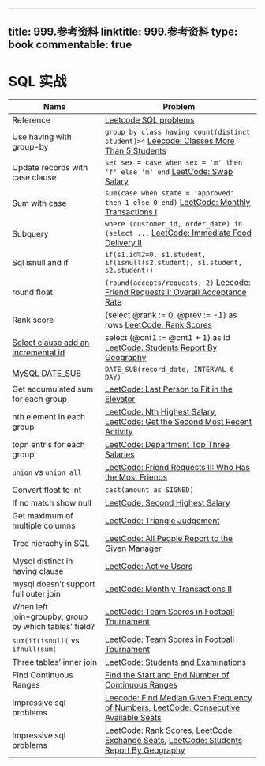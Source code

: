 
---
title: 999.参考资料
linktitle: 999.参考资料
type: book
commentable: true
---

# SQL 实战

| Name                                                                                                                                          | Problem                                                                                                                                                                                                                                      |
| --------------------------------------------------------------------------------------------------------------------------------------------- | -------------------------------------------------------------------------------------------------------------------------------------------------------------------------------------------------------------------------------------------- |
| Reference                                                                                                                                     | [Leetcode SQL problems](https://code.dennyzhang.com/review-sql)                                                                                                                                                                              |
| Use having with group-by                                                                                                                      | `group by class having count(distinct student)>4` [Leecode: Classes More Than 5 Students](https://code.dennyzhang.com/classes-more-than-5-students)                                                                                          |
| Update records with case clause                                                                                                               | `set sex = case when sex = 'm' then 'f' else 'm' end` [LeetCode: Swap Salary](https://code.dennyzhang.com/swap-salary)                                                                                                                       |
| Sum with case                                                                                                                                 | `sum(case when state = 'approved' then 1 else 0 end)` [LeetCode: Monthly Transactions I](https://code.dennyzhang.com/monthly-transactions-i)                                                                                                 |
| Subquery                                                                                                                                      | `where (customer_id, order_date) in (select ...` [LeetCode: Immediate Food Delivery II](https://code.dennyzhang.com/immediate-food-delivery-ii)                                                                                              |
| Sql isnull and if                                                                                                                             | `if(s1.id%2=0, s1.student, if(isnull(s2.student), s1.student, s2.student))`                                                                                                                                                                  |
| round float                                                                                                                                   | `(round(accepts/requests, 2)` [Leecode: Friend Requests I: Overall Acceptance Rate](https://code.dennyzhang.com/friend-requests-i-overall-acceptance-rate)                                                                                   |
| Rank score                                                                                                                                    | (select @rank := 0, @prev := -1) as rows [LeetCode: Rank Scores](https://code.dennyzhang.com/rank-scores)                                                                                                                                    |
| [Select clause add an incremental id](https://stackoverflow.com/questions/15930514/mysql-auto-increment-temporary-column-in-select-statement) | select (@cnt1 := @cnt1 + 1) as id [LeetCode: Students Report By Geography](https://code.dennyzhang.com/students-report-by-geography)                                                                                                         |
| [MySQL DATE_SUB](https://www.w3schools.com/sql/func_mysql_date_sub.asp)                                                                       | `DATE_SUB(record_date, INTERVAL 6 DAY)`                                                                                                                                                                                                      |
| Get accumulated sum for each group                                                                                                            | [LeetCode: Last Person to Fit in the Elevator](https://code.dennyzhang.com/last-person-to-fit-in-the-elevator)                                                                                                                               |
| nth element in each group                                                                                                                     | [LeetCode: Nth Highest Salary](https://code.dennyzhang.com/nth-highest-salary), [LeetCode: Get the Second Most Recent Activity](https://code.dennyzhang.com/get-the-second-most-recent-activity)                                             |
| topn entris for each group                                                                                                                    | [LeetCode: Department Top Three Salaries](https://code.dennyzhang.com/department-top-three-salaries)                                                                                                                                         |
| `union` vs `union all`                                                                                                                        | [LeetCode: Friend Requests II: Who Has the Most Friends](https://code.dennyzhang.com/friend-requests-ii-who-has-the-most-friends)                                                                                                            |
| Convert float to int                                                                                                                          | `cast(amount as SIGNED)`                                                                                                                                                                                                                     |
| If no match show null                                                                                                                         | [LeetCode: Second Highest Salary](https://code.dennyzhang.com/second-highest-salary)                                                                                                                                                         |
| Get maximum of multiple columns                                                                                                               | [LeetCode: Triangle Judgement](https://code.dennyzhang.com/triangle-judgement)                                                                                                                                                               |
| Tree hierachy in SQL                                                                                                                          | [LeetCode: All People Report to the Given Manager](https://code.dennyzhang.com/all-people-report-to-the-given-manager)                                                                                                                       |
| Mysql distinct in having clause                                                                                                               | [LeetCode: Active Users](https://code.dennyzhang.com/active-users)                                                                                                                                                                           |
| mysql doesn’t support full outer join                                                                                                         | [LeetCode: Monthly Transactions II](https://code.dennyzhang.com/monthly-transactions-ii)                                                                                                                                                     |
| When left join+groupby, group by which tables’ field?                                                                                         | [LeetCode: Team Scores in Football Tournament](https://code.dennyzhang.com/team-scores-in-football-tournament)                                                                                                                               |
| `sum(if(isnull(` vs `ifnull(sum(`                                                                                                             | [LeetCode: Team Scores in Football Tournament](https://code.dennyzhang.com/team-scores-in-football-tournament)                                                                                                                               |
| Three tables’ inner join                                                                                                                      | [LeetCode: Students and Examinations](https://code.dennyzhang.com/students-and-examinations)                                                                                                                                                 |
| Find Continuous Ranges                                                                                                                        | [Find the Start and End Number of Continuous Ranges](https://code.dennyzhang.com/find-the-start-and-end-number-of-continuous-ranges)                                                                                                         |
| Impressive sql problems                                                                                                                       | [Leecode: Find Median Given Frequency of Numbers](https://code.dennyzhang.com/find-median-given-frequency-of-numbers), [LeetCode: Consecutive Available Seats](https://code.dennyzhang.com/consecutive-available-seats)                      |
| Impressive sql problems                                                                                                                       | [LeetCode: Rank Scores](https://code.dennyzhang.com/rank-scores), [LeetCode: Exchange Seats](https://code.dennyzhang.com/exchange-seats), [LeetCode: Students Report By Geography](https://code.dennyzhang.com/students-report-by-geography) |

    